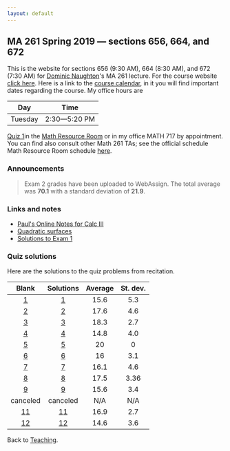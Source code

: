 ```yaml
---
layout: default
---
```


## [](#course) MA 261 Spring 2019 — sections 656, 664, and 672
This is the website for sections 656 (9:30 AM), 664 (8:30 AM), and 672 (7:30 AM)
for [Dominic Naughton](http://www.math.purdue.edu/people/bio/naughton)'s MA 261
lecture. For the course website [click here](https://www.math.purdue.edu/MA261).
Here is a link to the [course
calendar](https://www.math.purdue.edu/academic/files/courses/2019spring/MA26100/MA261-S19-calendar.html),
in it you will find important dates regarding the course. My office hours are

| Day       | Time           |
| :-------: | :------------: |
| Tuesday   | 2:30—5:20 PM   |

[Quiz 1](quizzes/MA261_Quiz_1.pdf)in the [Math Resource
Room](https://www.math.purdue.edu/academic/courses/helproom) or in my office
MATH 717 by appointment. You can find also consult other Math 261 TAs; see the
official schedule Math Resource Room schedule
[here](https://www.math.purdue.edu/academic/officehours).

### [](#announce) Announcements
>Exam 2 grades have been uploaded to WebAssign. The total average was **70.1** with a standard deviation of **21.9**.

### [](#links) Links and notes
* [Paul's Online Notes for Calc III](http://tutorial.math.lamar.edu/Classes/CalcIII/CalcIII.aspx)
* [Quadratic surfaces](http://mathworld.wolfram.com/QuadraticSurface.html)
* [Solutions to Exam 1](notes/MA261-E1-S19-Sols.pdf)

### [](#sols) Quiz solutions
Here are the solutions to the quiz problems from recitation.

| Blank                           | Solutions                            |  Average |  St. dev. |
| :----------------------------:  | :--------------------------------:   | :------: | :-------: |
| [1](quizzes/MA261_Quiz_1.pdf)   | [1](quizzes/MA261_Quiz_1_Sols.pdf)   |     15.6 |       5.3 |
| [2](quizzes/MA261_Quiz_2.pdf)   | [2](quizzes/MA261_Quiz_2_Sols.pdf)   |     17.6 |       4.6 |
| [3](quizzes/MA261_Quiz_3.pdf)   | [3](quizzes/MA261_Quiz_3_Sols.pdf)   |     18.3 |       2.7 |
| [4](quizzes/MA261_Quiz_4.pdf)   | [4](quizzes/MA261_Quiz_4_Sols.pdf)   |     14.8 |       4.0 |
| [5](quizzes/MA261_Quiz_5.pdf)   | [5](quizzes/MA261_Quiz_5_Sols.pdf)   |       20 |         0 |
| [6](quizzes/MA261_Quiz_6.pdf)   | [6](quizzes/MA261_Quiz_6_Sols.pdf)   |       16 |       3.1 |
| [7](quizzes/MA261_Quiz_7.pdf)   | [7](quizzes/MA261_Quiz_7_Sols.pdf)   |     16.1 |       4.6 |
| [8](quizzes/MA261_Quiz_8.pdf)   | [8](quizzes/MA261_Quiz_8_Sols.pdf)   |     17.5 |      3.36 |
| [9](quizzes/MA261_Quiz_9.pdf)   | [9](quizzes/MA261_Quiz_9_Sols.pdf)   |     15.6 |       3.4 |
| canceled                        | canceled                             |      N/A |       N/A |
| [11](quizzes/MA261_Quiz_11.pdf) | [11](quizzes/MA261_Quiz_11_Sols.pdf) |     16.9 |       2.7 |
| [12](quizzes/MA261_Quiz_12.pdf) | [12](quizze/MA261_Quiz_12_Sols.pdf)  |     14.6 | 3.6       |

Back to [Teaching](../#-teaching).
